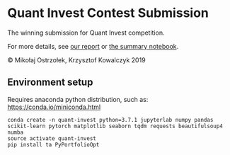 # Quant Invest Contest Submission
The winning submission for Quant Invest competition.

For more details, see [our report](Report.pdf) or [the summary notebook](Summary.ipynb).

© Mikołaj Ostrzołek, Krzysztof Kowalczyk 2019

## Environment setup
Requires anaconda python distribution, such as: https://conda.io/miniconda.html
```
conda create -n quant-invest python=3.7.1 jupyterlab numpy pandas scikit-learn pytorch matplotlib seaborn tqdm requests beautifulsoup4 numba
source activate quant-invest
pip install ta PyPortfolioOpt
```
